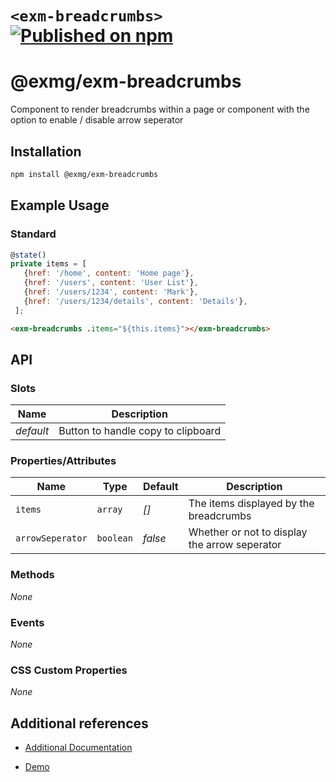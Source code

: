 # `<exm-breadcrumbs>` [![Published on npm](https://img.shields.io/npm/v/@exmg/exm-breadcrumbs.svg)](https://www.npmjs.com/package/@exmg/exm-breadcrumbs)

# @exmg/exm-breadcrumbs

Component to render breadcrumbs within a page or component with the option to enable / disable arrow seperator

## Installation

```sh
npm install @exmg/exm-breadcrumbs
```

## Example Usage

### Standard

```js
@state()
private items = [
   {href: '/home', content: 'Home page'},
   {href: '/users', content: 'User List'},
   {href: '/users/1234', content: 'Mark'},
   {href: '/users/1234/details', content: 'Details'},
 ];
```

```html
<exm-breadcrumbs .items="${this.items}"></exm-breadcrumbs>
```

## API

### Slots

| Name      | Description                        |
| --------- | ---------------------------------- |
| _default_ | Button to handle copy to clipboard |

### Properties/Attributes

| Name             | Type      | Default | Description                                   |
| ---------------- | --------- | ------- | --------------------------------------------- |
| `items`          | `array`   | _[]_    | The items displayed by the breadcrumbs        |
| `arrowSeperator` | `boolean` | _false_ | Whether or not to display the arrow seperator |

### Methods

_None_

### Events

_None_

### CSS Custom Properties

_None_

## Additional references

- [Additional Documentation](https://exmg.github.io/exmachina-web-components/ExmBreadcrumbs.html)

- [Demo](https://exmg.github.io/exmachina-web-components/demo/?el=exm-breadcrumbs)

